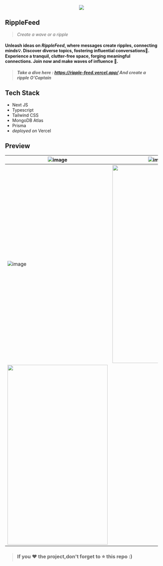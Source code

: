 <div align=center>
  <img src="https://github.com/CODEX108/RippleFeed/assets/82377810/d55f05ff-5e77-432a-b5f9-04121369fc0c" />
 </div>

## RippleFeed
> *Create a wave or a ripple*

#### Unleash ideas on *RippleFeed*, where messages create ripples, connecting minds💡. Discover diverse topics, fostering influential conversations💬. Experience a tranquil, clutter-free space, forging meaningful connections. Join now and make waves of influence 🌊.

> ##### Take a dive here : https://ripple-feed.vercel.app/ And create a ripple O'Captain 

## Tech Stack
- Next JS
- Typescript
- Tailwind CSS
- MongoDB Atlas
- Prisma
- *deployed on* Vercel 

## Preview

| ![image](https://github.com/CODEX108/RippleFeed/assets/82377810/d698031d-ae6b-480d-b382-691be9bef1d5) | ![image](https://github.com/CODEX108/RippleFeed/assets/82377810/b5eaa129-4ab2-4d7a-af8f-ed61d7934ab0) |
| ----------------------------------- | ----------------------------------- |
| ![image](https://github.com/CODEX108/RippleFeed/assets/82377810/2d513213-d6b2-40f2-b7b8-904cab78d90f) | <img src="https://github.com/CODEX108/RippleFeed/assets/82377810/afb6b986-3ada-4439-8115-61c166936013" height="650px" width="300px" /> |
| <img src="https://github.com/CODEX108/RippleFeed/assets/82377810/c677a821-2a80-4d23-a495-f7c98047615f"  height=590px width=330px/> | |

> ### If you ❤ the project,don't forget to ⭐ this repo :)
